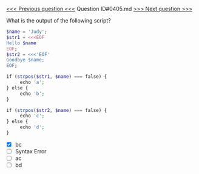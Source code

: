 [<<< Previous question <<<](0404.md)  Question ID#0405.md  [>>> Next question >>>](0406.md) 

What is the output of the following script?

```php
$name = 'Judy';
$str1 = <<<EOF
Hello $name
EOF;
$str2 = <<<'EOF'
Goodbye $name;
EOF;

if (strpos($str1, $name) === false) {
     echo 'a';
} else {
     echo 'b';
}

if (strpos($str2, $name) === false) {
     echo 'c';
} else {
     echo 'd';
}
```

- [x] bc
- [ ] Syntax Error
- [ ] ac
- [ ] bd
